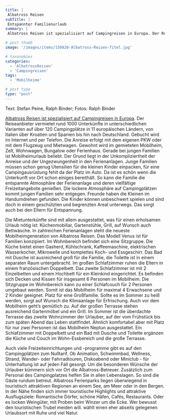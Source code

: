 ```yaml
---
title: |
 Albatross Reisen
subTitle: |
 Entspannter Familienurlaub
summary: |
 Albatross Reisen ist spezialisiert auf Campingreisen in Europa. Der Reiseanbieter vermietet rund 1000 Unterkünfte in unterschiedlichen Varianten auf über 120 Campingplätze in 11 europäischen Ländern, von Italien über Kroatien und Spanien bis hin nach Deutschland. Gebucht wird im Internet und per Telefon. Die Anreise erfolgt 

# post thumb
image: '/images/items/150820-Albatross-Reisen-Titel.jpg'

# taxonomies
categories: 
  - 'AlbatrossReisen'
  - 'Campingreisen'
tags:
  - 'Mobilheime'

# post type
type: "post"
---
```


Text: Stefan Peine, Ralph Binder; Fotos: Ralph Binder  

 [Albatross Reisen ist spezialisiert auf Campingreisen in Europa](http://caravaningreisen.de/LinkClick.aspx?link=http%3a%2f%2fwww.albatross-reisen.de%2fde.html&tabid=683&portalid=5&mid=1662). Der Reiseanbieter vermietet rund 1000 Unterkünfte in unterschiedlichen Varianten auf über 120 Campingplätze in 11 europäischen Ländern, von Italien über Kroatien und Spanien bis hin nach Deutschland. Gebucht wird im Internet und per Telefon. Die Anreise erfolgt mit dem eigenen PKW oder mit dem Flugzeug und Mietwagen. Gewohnt wird im gemieteten Mobilheim, Zelt, Wohnwagen, Bungalow oder Ferienhaus. Gerade bei jungen Familien ist Mobilheimurlaub beliebt. Der Grund liegt in der Unkompliziertheit der Anreise und der Ungezwungenheit in den Ferienanlagen. Junge Familien müssen schon genug Utensilien für die kleinen Kinder einpacken, für eine Campingausrüstung fehlt da der Platz im Auto. Da ist es schön wenn die Unterkunft vor Ort schon einiges bereithält. So kann die Familie die entspannte Atmosphäre der Ferienanlage und deren vielfältige Freizeitangebote genießen. Die lockere Atmosphäre auf Campingplätzen kommt jungen Familien sehr entgegen. Freunde haben die Kleinen im Handumdrehen gefunden. Die Kinder können unbeschwert spielen und sind doch in einem geschützten und begrenzten Areal unterwegs. Das sorgt auch bei den Eltern für Entspannung.  

 Die Mietunterkünfte sind mit allem ausgestattet, was für einen erholsamen Urlaub nötig ist: Küchenmobiliar, Gartenstühle, Grill, auf Wunsch auch Bettwäsche. In zahlreichen Ferienanlagen steht die neueste Mobilheimgeneration von Albatross Reisen. Das Modell Venus ist für Familien konzipiert. Im Wohnbereich befindet sich eine Sitzgruppe. Die Küche bietet einen Gasherd, Kühlschrank, Kaffeemaschine, elektrischen Wasserkocher, Mikrowelle und komplettes Koch- und Essgeschirr. Das Bad mit Dusche ist ausreichend groß für die Familie, die Toilette ist in einem separaten Raum untergebracht. Im großen Schlafzimmer ruhen die Eltern in einem französischen Doppelbett. Das zweite Schlafzimmer ist mit 2 Einzelbetten und einem Hochbett für ein Kleinkind eingerichtet. Es befinden sich Decken und Kissen für insgesamt 6 Personen im Mobilheim. Die Sitzgruppe im Wohnbereich kann zu einer Schlafcouch für 2 Personen umgebaut werden. Somit ist das Mobilheim für maximal 4 Erwachsene und 2 Kinder geeignet. Platz für eine Großfamilie. Sollte es im Sommer zu heiß werden, sorgt auf Wunsch die Klimaanlage für Erfrischung. Auch vor dem Mobilheim geht’s gemütlich zu. Auf der großen Terrasse stehen ausreichend Gartenmöbel und ein Grill. Im Sommer ist die überdachte Terrasse das zweite Wohnzimmer der Urlauber, auf der vom Frühstück bis zum späten Abend das Leben stattfindet. Ähnlich komfortabel aber mit Platz für nur zwei Personen ist das Mobilheim Neptun ausgestattet. Ein Schlafzimmer mit Doppelbett und ein Bad mit Dusche und Toilette ergänzen die Küche und Couch im Wohn-Essbereich und die große Terrasse.   

 Auch viele Freizeiteinrichtungen und -programme gibt es auf den Campingplätzen zum Nulltarif. Ob Animation, Schwimmbad, Wellness, Strand, Wander- oder Fahrradtouren, Diskoabend oder Miniclub - für Unterhaltung ist auf jeden Fall gesorgt. Um die besonderen Wünsche der Urlauber kümmern sich vor Ort die Albatross-Betreuer. Zusätzlich zum Personal des Campingplatzes helfen Sie in allen Lebenslagen. So sind die Gäste rundum betreut. Albatross Ferienparks liegen überwiegend in touristisch attraktiven Regionen an einem See, am Meer oder in den Bergen. In der Nähe finden sich immer touristische Highlights und attraktive Ausflugsziele: Romantische Dörfer, schöne Häfen, Cafés, Restaurants. Oder es locken Weingüter, mit Proben beim Winzer um die Ecke. Wer bewusst den touristischen Trubel meiden will. wählt einen eher abseits gelegenen Urlaubsort mit Ruhe und viel Natur.